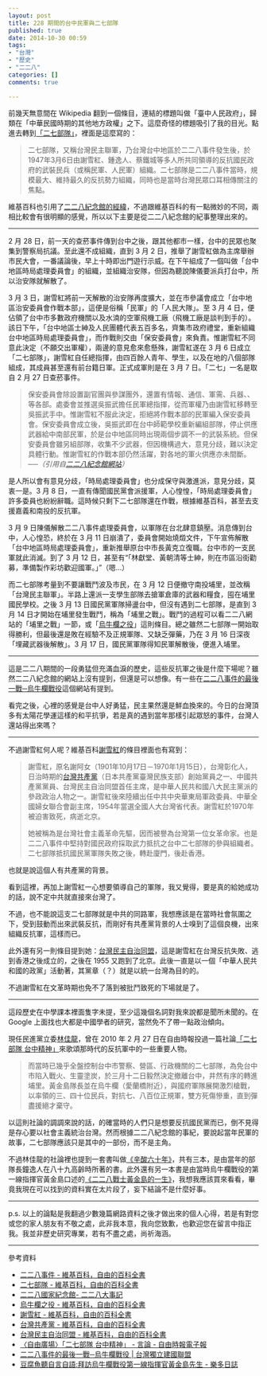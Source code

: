 ```yaml
---
layout: post
title: 228 期間的台中民軍與二七部隊
published: true
date: 2014-10-30 00:59
tags:
- "台灣"
- "歷史"
- "二二八"
categories: []
comments: true

---
```

前幾天無意間在 Wikipedia 翻到一個條目，連結的標題叫做「臺中人民政府」，歸類在「中華民國時期的其他地方政權」之下。這麼奇怪的標題吸引了我的目光。點進去轉到[「二七部隊」](http://zh.wikipedia.org/wiki/%E4%BA%8C%E4%B8%83%E9%83%A8%E9%9A%8A)，裡面是這麼寫的：

> 二七部隊，又稱台灣民主聯軍，乃台灣台中地區於二二八事件發生後，於1947年3月6日由謝雪紅、鍾逸人、蔡鐵城等多人所共同領導的反抗國民政府的武裝民兵（或稱民軍、人民軍）組織。二七部隊是二二八事件當時，規模最大、維持最久的反抗勢力組織，同時也是當時台灣民眾口耳相傳關注的焦點。

維基百科也引用了[二二八紀念館的經緯](http://museum.228.org.tw/largeeventinfo.aspx?v=2AE0DDB4E4B40054)，不過跟維基百科的有一點微妙的不同，兩相比較會有很明顯的感覺，所以以下主要是從二二八紀念館的紀事整理出來的。

---

<!--more-->

2 月 28 日，前一天的查菸事件傳到台中之後，跟其他都市一樣，台中的民眾也聚集到警察局抗議。至此還不成組織，直到 3 月 2 日，推舉了謝雪紅做為主席舉辦市民大會，一番議論後，早上十時即出門遊行示威。在下午組成了一個叫做「台中地區時局處理委員會」的組織，並組織治安隊，但因為聽說陳儀要派兵打台中，所以治安隊就解散了。

3 月 3 日，謝雪紅將前一天解散的治安隊再度擴大，並在市參議會成立「台中地區治安委員會作戰本部」，這便是俗稱「民軍」的「人民大隊」。至 3 月 4 日，便佔領了台中市多數政府機關以及水湳的空軍飛機工廠（飛機工廠是談判到手的）。該日下午，<quote>「台中地區士紳及人民團體代表五百多名，齊集市政府禮堂，重新組織台中地區時局處理委員會」</quote>，而作戰則交由「保安委員會」來負責。惟謝雪紅不同意此決定（不願交出軍權），兩邊的意見愈來愈懸殊，謝雪紅遂在 3 月 6 日成立「二七部隊」，謝雪紅自任總指揮，由四百餘人青年、學生，以及在地的八個部隊組成，其成員甚至還有前台籍日軍。正式成軍則是在 3 月 7 日。「二七」一名是取自 2 月 27 日查菸事件。

> 保安委員會除設置副官團與參謀團外，還置有情報、通信、軍需、兵器、、等各部。處委會並推選吳振武擔任民軍總指揮，從而軍權乃由謝雪紅移轉至吳振武手中。惟謝雪紅不服此決定，拒絕將作戰本部的民軍編入保安委員會。保安委員會成立後，吳振武即在台中師範學校重新編組部隊，停止供應武器給中南部民軍，於是台中地區同時出現兩個步調不一的武裝系統。但保安委員會雖另組部隊，收集不少武器，但因機構過大，意見分歧，難以決定具體行動。惟謝雪紅的作戰本部仍然活躍，對各地的軍火供應亦未間斷。──*（引用自[二二八紀念館網站](http://museum.228.org.tw/largeeventinfo.aspx?v=2AE0DDB4E4B40054)）*

是人所以會有意見分歧，「時局處理委員會」也分成保守與激進派，意見分歧，莫衷一是。3 月 8 日，一直有傳聞國民黨會派援軍，人心惶惶，「時局處理委員會」許多委員也紛紛辭職。這時候只剩下二七部隊還在作戰，根據維基百科，甚至去支援嘉義和南投的反抗軍。

3 月 9 日陳儀解散二二八事件處理委員會，以軍隊在台北肆意鎮壓。消息傳到台中，人心惶恐，終於在 3 月 11 日崩潰了，委員會開始燒燬文件，下午宣佈解散「台中地區時局處理委員會」，重新推舉原台中市長黃克立復職。台中市的一支民軍就此消滅。到了 3 月 12 日，甚至有<q>「林獻堂、黃朝清等士紳，則在市區沿街勸募，準備製作彩坊歡迎國軍。」</q>（嗯…）

而二七部隊考量到不要讓戰鬥波及市民，在 3 月 12 日便撤守南投埔里，並改稱「台灣民主聯軍」。半路上還派一支學生部隊去搶軍倉庫的武器和糧食，囤在埔里國民學校。之後 3 月 13 日國民黨軍隊掃盪台中，但沒有遇到二七部隊，是直到 3 月 14 日才開始在埔里發生戰鬥，稱為「埔里之戰」。戰鬥的過程可以看二二八網站的「埔里之戰」一節，或「[烏牛欄之役](http://zh.wikipedia.org/wiki/%E7%83%8F%E7%89%9B%E6%AC%84%E4%B9%8B%E5%BD%B9)」這則條目。總之雖然二七部隊一開始取得勝利，但最後還是敗在經驗不及正規軍隊、又缺乏彈藥，乃在 3 月 16 日深夜「埋藏武器後解散」。3 月 17 日，國民黨軍隊得知民軍解散後，便進入埔里。

---

這是二二八期間的一段勇猛但充滿血淚的歷史，這些反抗軍之後是什麼下場呢？雖然二二八紀念館的網站上沒有提到，但還是可以想像。有一些在[二二八事件的最後一戰─烏牛欄戰役](http://www.wufi.org.tw/%E4%BA%8C%E4%BA%8C%E5%85%AB%E4%BA%8B%E4%BB%B6%E7%9A%84%E6%9C%80%E5%BE%8C%E4%B8%80%E6%88%B0%E2%94%80%E7%83%8F%E7%89%9B%E6%AC%84%E6%88%B0%E5%BD%B9/)這個網站有提到。

看完之後，心裡的感覺是台中人好勇猛，民主果然還是鮮血換來的。今日的台灣頂多有太陽花學運這樣的和平抗爭，若是真的遇到當年那樣引起眾怒的事件，台灣人還站得出來嗎？

---

不過謝雪紅何人呢？維基百科[謝雪紅](http://zh.wikipedia.org/wiki/%E8%AC%9D%E9%9B%AA%E7%B4%85)的條目裡面也有寫到：

> 謝雪紅，原名謝阿女（1901年10月17日－1970年1月15日），台灣彰化人，日治時期的[台灣共產黨](http://zh.wikipedia.org/wiki/%E5%8F%B0%E7%81%A3%E5%85%B1%E7%94%A2%E9%BB%A8)（日本共產黨臺灣民族支部）創始黨員之一、中國共產黨黨員、台灣民主自治同盟首任主席，是中華人民共和國八大民主黨派的參政政治人物之一。謝雪紅後來陸續出任中共中央華東局軍政委員、中華全國婦女聯合會副主席，1954年當選全國人大台灣省代表。謝雪紅於1970年被迫害致死，病逝北京。
> 
> 她被稱為是台灣社會主義革命先驅，因而被譽為台灣第一位女革命家。也是二二八事件中堅持對國民政府採取武力抵抗之台中二七部隊的參與組織者。二七部隊抵抗國民黨軍隊失敗之後，轉赴廈門，後赴香港。

也就是說這個人有共產黨的背景。

看到這裡，再加上謝雪紅一心想要領導自己的軍隊，我又覺得，要是真的給她成功的話，說不定中共就直接來台灣了。

不過，也不能說這支二七部隊就是中共的同路軍，我想應該是在當時社會氛圍之下，受到鼓動而出來武裝反抗，而剛好有共產黨背景的人士嗅到了這個良機，出來組織反抗軍，這樣而已。

此外還有另一則條目提到她：[台灣民主自治同盟](http://zh.wikipedia.org/wiki/%E5%8F%B0%E6%B9%BE%E6%B0%91%E4%B8%BB%E8%87%AA%E6%B2%BB%E5%90%8C%E7%9B%9F)，這是謝雪紅在台灣反抗失敗、逃到香港之後成立的，之後在 1955 又跑到了北京。此後一直是以一個「中華人民共和國的政黨」活動著，其黨章（？）就是以統一台灣為目的的。

不過謝雪紅在文革時期也免不了落到被批鬥致死的下場就是了。

---

這段歷史在中學課本裡面隻字未提，至少這幾個名詞對我來說都是聞所未聞的。在 Google 上面找也大都是中國學者的研究，當然免不了帶一點政治傾向。

現任民進黨立委[林佳龍](http://zh.wikipedia.org/wiki/%E6%9E%97%E4%BD%B3%E9%BE%8D)，曾在 2010 年 2 月 27 日在自由時報投過一篇社論[「二七部隊 台中精神」](http://news.ltn.com.tw/news/opinion/paper/375903)來歌頌那時代的反抗軍中的一些重要人物。

> 而當時已幾乎全盤控制台中市警察、營區、行政機關的二七部隊，為免台中市陷入戰火、生靈塗炭，於三月十二日毅然決定撤離台中，井然有序的轉進埔里。黃金島隊長並在烏牛欄（愛蘭橋附近），與國府軍隊展開激烈槍戰，以率領的三、四十位民兵，對抗七、八百位正規軍，雙方死傷慘重，直到彈盡援絕才棄守。

以這則社論的調調來說的話，的確當時的人們只是想要反抗國民黨而已，倒不見得是存心要以社會主義統治台灣。然而根據二二八紀念館的事紀，要說起當年民軍的故事，二七部隊應該只是其中的一部份，而不是主角。

不過林佳龍的社論裡也提到一套書叫做[《辛酸六十年》](http://www.books.com.tw/products/0010455022)，共有三本，是由當年的部隊長鐘逸人在八十九高齡時所著的書。此外還有另一本書是由當時烏牛欄戰役的第一線指揮官黃金島口述的[《二二八戰士黃金島的一生》](http://www.books.com.tw/products/0010279006)，我想我應該買來看看，畢竟我現在可以找到的資料實在太片段了，妄下結論不是什麼好事。

---

p.s. 以上的論點是我翻過少數幾篇網路資料之後才做出來的個人心得，若是有對您或您的家人朋友有不敬之處，此非我本意，我向您致歉，也歡迎您在留言中指正我。我並非歷史研究專業，若有不盡之處，尚祈海涵。

---

參考資料

* [二二八事件 - 維基百科，自由的百科全書](http://zh.wikipedia.org/wiki/%E4%BA%8C%E4%BA%8C%E5%85%AB%E4%BA%8B%E4%BB%B6)
* [二七部隊 - 維基百科，自由的百科全書](http://zh.wikipedia.org/wiki/%E4%BA%8C%E4%B8%83%E9%83%A8%E9%9A%8A)
* [二二八國家紀念館- 二二八大事記](http://museum.228.org.tw/largeeventinfo.aspx?v=2AE0DDB4E4B40054)
* [烏牛欄之役 - 維基百科，自由的百科全書](http://zh.wikipedia.org/wiki/%E7%83%8F%E7%89%9B%E6%AC%84%E4%B9%8B%E5%BD%B9)
* [謝雪紅 - 維基百科，自由的百科全書](http://zh.wikipedia.org/wiki/%E8%AC%9D%E9%9B%AA%E7%B4%85)
* [台灣共產黨 - 維基百科，自由的百科全書](http://zh.wikipedia.org/wiki/%E5%8F%B0%E7%81%A3%E5%85%B1%E7%94%A2%E9%BB%A8)
* [台灣民主自治同盟 - 維基百科，自由的百科全書](http://zh.wikipedia.org/wiki/%E5%8F%B0%E6%B9%BE%E6%B0%91%E4%B8%BB%E8%87%AA%E6%B2%BB%E5%90%8C%E7%9B%9F)
* [〈自由廣場〉「二七部隊 台中精神」 - 言論 - 自由時報電子報](http://news.ltn.com.tw/news/opinion/paper/375903)
* [二二八事件的最後一戰─烏牛欄戰役 | 台灣獨立建國聯盟](http://www.wufi.org.tw/%E4%BA%8C%E4%BA%8C%E5%85%AB%E4%BA%8B%E4%BB%B6%E7%9A%84%E6%9C%80%E5%BE%8C%E4%B8%80%E6%88%B0%E2%94%80%E7%83%8F%E7%89%9B%E6%AC%84%E6%88%B0%E5%BD%B9/)
* [豆腐魚聽自言自語:拜訪烏牛欄戰役第一線指揮官黃金島先生 - 樂多日誌](http://blog.roodo.com/skydaughter/archives/2881719.html)
